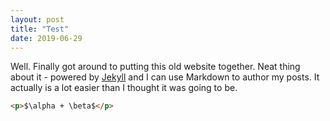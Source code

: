 ```yaml
---
layout: post
title: "Test"
date: 2019-06-29
---
```


Well. Finally got around to putting this old website together. Neat thing about it - powered by [Jekyll](http://jekyllrb.com) and I can use Markdown to author my posts. It actually is a lot easier than I thought it was going to be.

``` html
<p>$\alpha + \beta$</p>
```
